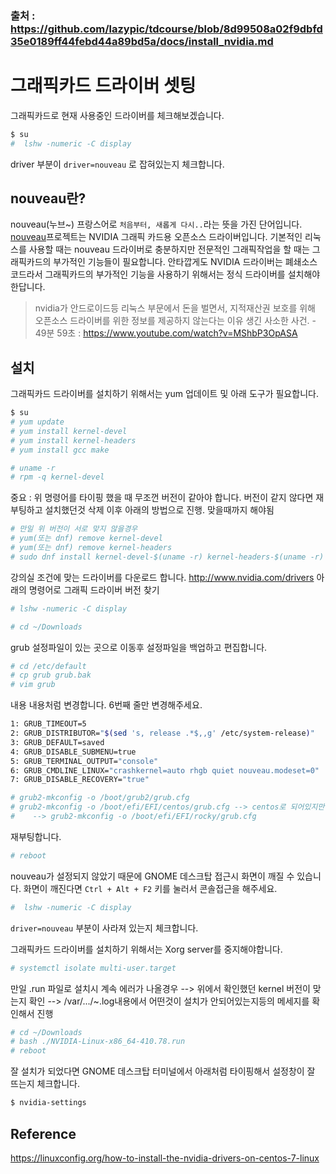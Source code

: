 ### 출처 : https://github.com/lazypic/tdcourse/blob/8d99508a02f9dbfd35e0189ff44febd44a89bd5a/docs/install_nvidia.md

# 그래픽카드 드라이버 셋팅



그래픽카드로 현재 사용중인 드라이버를 체크해보겠습니다.

```bash
$ su
#  lshw -numeric -C display
```

driver 부분이 `driver=nouveau` 로 잡혀있는지 체크합니다.

## nouveau란?

nouveau(누브~) 프랑스어로 `처음부터, 새롭게 다시..`라는 뜻을 가진 단어입니다.
[nouveau](https://nouveau.freedesktop.org/wiki/)프로젝트는 NVIDIA 그래픽 카드용 오픈소스 드라이버입니다. 기본적인 리눅스를 사용할 때는 nouveau 드라이버로 충분하지만 전문적인 그래픽작업을 할 때는 그래픽카드의 부가적인 기능들이 필요합니다. 안타깝게도 NVIDIA 드라이버는 폐쇄소스 코드라서 그래픽카드의 부가적인 기능을 사용하기 위해서는 정식 드라이버를 설치해야 한답니다.

> nvidia가 안드로이드등 리눅스 부문에서 돈을 벌면서, 지적재산권 보호를 위해 오픈소스 드라이버를 위한 정보를 제공하지 않는다는 이유 생긴 사소한 사건. - 49분 59초 : https://www.youtube.com/watch?v=MShbP3OpASA

## 설치

그래픽카드 드라이버를 설치하기 위해서는 yum 업데이트 및 아래 도구가 필요합니다.

```bash
$ su
# yum update
# yum install kernel-devel
# yum install kernel-headers
# yum install gcc make
```


```bash
# uname -r
# rpm -q kernel-devel
```

중요 : 위 명령어를 타이핑 했을 때 무조껀 버전이 같아야 합니다.
버전이 같지 않다면 재부팅하고 설치했던것 삭제 이후 아래의 방법으로 진행. 맞을때까지 해야됨

```bash
# 만일 위 버전이 서로 맞지 않을경우 
# yum(또는 dnf) remove kernel-devel
# yum(또는 dnf) remove kernel-headers
# sudo dnf install kernel-devel-$(uname -r) kernel-headers-$(uname -r)
```


강의실 조건에 맞는 드라이버를 다운로드 합니다.
http://www.nvidia.com/drivers
아래의 명령어로 그래픽 드라이버 버전 찾기
```bash
# lshw -numeric -C display
```

```bash
# cd ~/Downloads
```

grub 설정파일이 있는 곳으로 이동후 설정파일을 백업하고 편집합니다.

```bash
# cd /etc/default
# cp grub grub.bak
# vim grub
```

내용 내용처럼 변경합니다. 6번째 줄만 변경해주세요.

```bash
1: GRUB_TIMEOUT=5
2: GRUB_DISTRIBUTOR="$(sed 's, release .*$,,g' /etc/system-release)"
3: GRUB_DEFAULT=saved
4: GRUB_DISABLE_SUBMENU=true
5: GRUB_TERMINAL_OUTPUT="console"
6: GRUB_CMDLINE_LINUX="crashkernel=auto rhgb quiet nouveau.modeset=0"
7: GRUB_DISABLE_RECOVERY="true"
```

```bash
# grub2-mkconfig -o /boot/grub2/grub.cfg
# grub2-mkconfig -o /boot/efi/EFI/centos/grub.cfg --> centos로 되어있지만 rocky일경우 centos를 rocky로 바꿔서 진행
#    --> grub2-mkconfig -o /boot/efi/EFI/rocky/grub.cfg
```

재부팅합니다.

```bash
# reboot
```

nouveau가 설정되지 않았기 때문에 GNOME 데스크탑 접근시 화면이 깨질 수 있습니다.
화면이 깨진다면 `Ctrl + Alt + F2` 키를 눌러서 콘솔접근을 해주세요.

```bash
#  lshw -numeric -C display
```

`driver=nouveau` 부분이 사라져 있는지 체크합니다.

그래픽카드 드라이버를 설치하기 위해서는 Xorg server를 중지해야합니다.

```bash
# systemctl isolate multi-user.target
```


만일 .run 파일로 설치시 계속 에러가 나올경우
--> 위에서 확인했던 kernel 버전이 맞는지 확인
--> /var/.../~.log내용에서 어떤것이 설치가 안되어있는지등의 메세지를 확인해서 진행
```bash
# cd ~/Downloads
# bash ./NVIDIA-Linux-x86_64-410.78.run
# reboot
```

잘 설치가 되었다면 GNOME 데스크탑 터미널에서 아래처럼 타이핑해서 설정창이 잘 뜨는지 체크합니다.

```bash
$ nvidia-settings
```

## Reference

https://linuxconfig.org/how-to-install-the-nvidia-drivers-on-centos-7-linux
